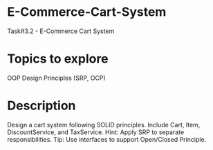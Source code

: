 # E-Commerce-Cart-System
Task#3.2 - E-Commerce Cart System

# Topics to explore
OOP Design Principles (SRP, OCP)
# Description
Design a cart system following SOLID principles. Include Cart, Item, DiscountService, and TaxService. 
Hint: Apply SRP to separate responsibilities.
Tip: Use interfaces to support Open/Closed Principle.
